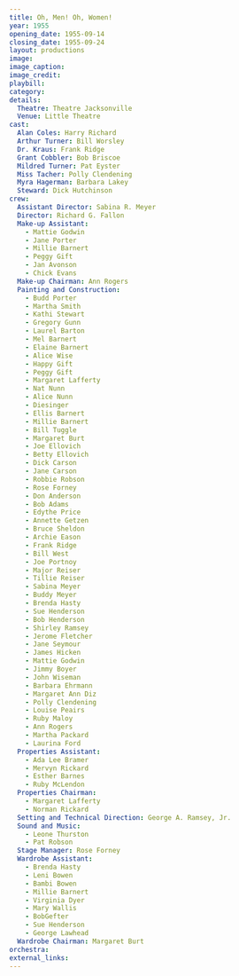 ```yaml
---
title: Oh, Men! Oh, Women!
year: 1955
opening_date: 1955-09-14
closing_date: 1955-09-24
layout: productions
image:
image_caption:
image_credit:
playbill: 
category: 
details:
  Theatre: Theatre Jacksonville
  Venue: Little Theatre
cast:
  Alan Coles: Harry Richard
  Arthur Turner: Bill Worsley
  Dr. Kraus: Frank Ridge
  Grant Cobbler: Bob Briscoe
  Mildred Turner: Pat Eyster
  Miss Tacher: Polly Clendening
  Myra Hagerman: Barbara Lakey
  Steward: Dick Hutchinson
crew:
  Assistant Director: Sabina R. Meyer
  Director: Richard G. Fallon
  Make-up Assistant:
    - Mattie Godwin
    - Jane Porter
    - Millie Barnert
    - Peggy Gift
    - Jan Avonson
    - Chick Evans
  Make-up Chairman: Ann Rogers
  Painting and Construction:
    - Budd Porter
    - Martha Smith
    - Kathi Stewart
    - Gregory Gunn
    - Laurel Barton
    - Mel Barnert
    - Elaine Barnert
    - Alice Wise
    - Happy Gift
    - Peggy Gift
    - Margaret Lafferty
    - Nat Nunn
    - Alice Nunn
    - Diesinger
    - Ellis Barnert
    - Millie Barnert
    - Bill Tuggle
    - Margaret Burt
    - Joe Ellovich
    - Betty Ellovich
    - Dick Carson
    - Jane Carson
    - Robbie Robson
    - Rose Forney
    - Don Anderson
    - Bob Adams
    - Edythe Price
    - Annette Getzen
    - Bruce Sheldon
    - Archie Eason
    - Frank Ridge
    - Bill West
    - Joe Portnoy
    - Major Reiser
    - Tillie Reiser
    - Sabina Meyer
    - Buddy Meyer
    - Brenda Hasty
    - Sue Henderson
    - Bob Henderson
    - Shirley Ramsey
    - Jerome Fletcher
    - Jane Seymour
    - James Hicken
    - Mattie Godwin
    - Jimmy Boyer
    - John Wiseman
    - Barbara Ehrmann
    - Margaret Ann Diz
    - Polly Clendening
    - Louise Peairs
    - Ruby Maloy
    - Ann Rogers
    - Martha Packard
    - Laurina Ford
  Properties Assistant:
    - Ada Lee Bramer
    - Mervyn Rickard
    - Esther Barnes
    - Ruby McLendon
  Properties Chairman:
    - Margaret Lafferty
    - Norman Rickard
  Setting and Technical Direction: George A. Ramsey, Jr.
  Sound and Music:
    - Leone Thurston
    - Pat Robson
  Stage Manager: Rose Forney
  Wardrobe Assistant:
    - Brenda Hasty
    - Leni Bowen
    - Bambi Bowen
    - Millie Barnert
    - Virginia Dyer
    - Mary Wallis
    - BobGefter
    - Sue Henderson
    - George Lawhead
  Wardrobe Chairman: Margaret Burt
orchestra:
external_links:
---
```


